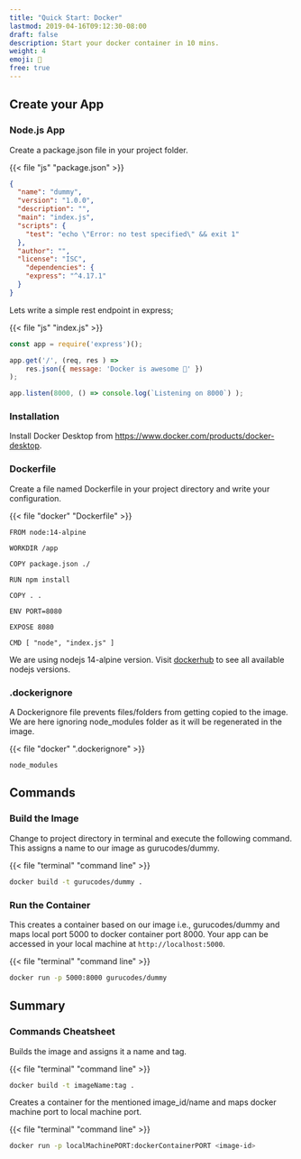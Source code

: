 ```yaml
---
title: "Quick Start: Docker"
lastmod: 2019-04-16T09:12:30-08:00
draft: false
description: Start your docker container in 10 mins. 
weight: 4
emoji: 🧟
free: true
---
```



## Create your App

### Node.js App

Create a package.json file in your project folder.

{{< file "js" "package.json" >}}
```json
{
  "name": "dummy",
  "version": "1.0.0",
  "description": "",
  "main": "index.js",
  "scripts": {
    "test": "echo \"Error: no test specified\" && exit 1"
  },
  "author": "",
  "license": "ISC",
    "dependencies": {
    "express": "^4.17.1"
  }
}
```

Lets write a simple rest endpoint in express;

{{< file "js" "index.js" >}}
```javascript
const app = require('express')();

app.get('/', (req, res ) => 
    res.json({ message: 'Docker is awesome 🐳' }) 
);

app.listen(8000, () => console.log(`Listening on 8000`) );
```

### Installation

Install Docker Desktop from https://www.docker.com/products/docker-desktop.

### Dockerfile

Create a file named Dockerfile in your project directory and write your configuration.

{{< file "docker" "Dockerfile" >}}
```docker
FROM node:14-alpine

WORKDIR /app

COPY package.json ./

RUN npm install

COPY . .

ENV PORT=8080

EXPOSE 8080

CMD [ "node", "index.js" ]
```
We are using nodejs 14-alpine version. Visit [dockerhub](https://hub.docker.com/_/node) to see all available nodejs versions. 

### .dockerignore

A Dockerignore file prevents files/folders from getting copied to the image. 
We are here ignoring node_modules folder as it will be regenerated in the image.

{{< file "docker" ".dockerignore" >}}
```docker
node_modules
```


## Commands

### Build the Image

Change to project directory in terminal and execute the following command.
This assigns a name to our image as gurucodes/dummy.

{{< file "terminal" "command line" >}}
```bash
docker build -t gurucodes/dummy .
```

### Run the Container

This creates a container based on our image i.e., gurucodes/dummy and maps local port 5000 to docker container port 8000. Your app can be accessed in your local machine at `http://localhost:5000`.

{{< file "terminal" "command line" >}}
```bash
docker run -p 5000:8000 gurucodes/dummy
```

## Summary

### Commands Cheatsheet

Builds the image and assigns it a name and tag.

{{< file "terminal" "command line" >}}
```bash
docker build -t imageName:tag .
```

Creates a container for the mentioned image_id/name and maps docker machine port to local machine port.

{{< file "terminal" "command line" >}}
```bash
docker run -p localMachinePORT:dockerContainerPORT <image-id>
```
